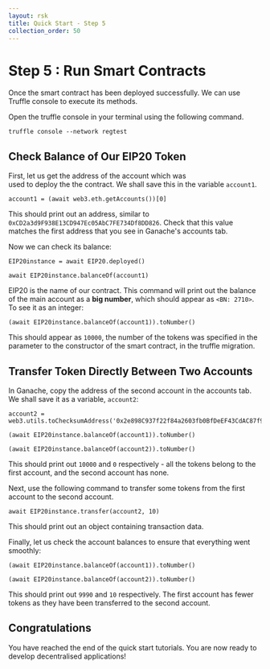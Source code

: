 ```yaml
---
layout: rsk
title: Quick Start - Step 5
collection_order: 50
---
```


# Step 5 : Run Smart Contracts

Once the smart contract has been deployed successfully.
We can use Truffle console to execute its methods.

Open the truffle console in your terminal using the following command.

```shell
truffle console --network regtest

```

## Check Balance of Our EIP20 Token

First, let us get the address of the account which was \
used to deploy the the contract.
We shall save this in the variable `account1`.

```javascript-repl
account1 = (await web3.eth.getAccounts())[0]
```

This should print out an address,
similar to `0xCD2a3d9F938E13CD947Ec05AbC7FE734Df8DD826`.
Check that this value matches the first address that
you see in Ganache's accounts tab.

Now we can check its balance:

```javascript-repl
EIP20instance = await EIP20.deployed()

await EIP20instance.balanceOf(account1)
```

EIP20 is the name of our contract.
This command will print out the balance of the main account
as a **big number**, which should appear as `<BN: 2710>`.
To see it as an integer:

```javascript-repl
(await EIP20instance.balanceOf(account1)).toNumber()
```

This should appear as `10000`,
the number of the tokens was specified in the parameter to
the constructor of the smart contract, in the truffle migration.

## Transfer Token Directly Between Two Accounts

In Ganache, copy the address of the second account in the accounts tab.
We shall save it as a variable, `account2`:

```javascript-repl
account2 = web3.utils.toChecksumAddress('0x2e898C937f22f84a2603fb0BfDeEF43CdAC87f93')

(await EIP20instance.balanceOf(account1)).toNumber()

(await EIP20instance.balanceOf(account2)).toNumber()
```

This should print out `10000` and `0` respectively -
all the tokens belong to the first account,
and the second account has none.

Next, use the following command to transfer some tokens from
the first account to the second account.

```javascript-repl
await EIP20instance.transfer(account2, 10)
```

This should print out an object containing transaction data.

Finally, let us check the account balances to ensure
that everything went smoothly:

```javascript-repl
(await EIP20instance.balanceOf(account1)).toNumber()

(await EIP20instance.balanceOf(account2)).toNumber()
```

This should print out `9990` and `10` respectively.
The first account has fewer tokens as they have been
transferred to the second account.

## Congratulations

You have reached the end of the quick start tutorials.
You are now ready to develop decentralised applications!
